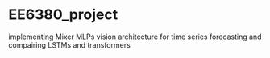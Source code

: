 # EE6380_project
implementing Mixer MLPs vision architecture for time series forecasting and compairing LSTMs and transformers
